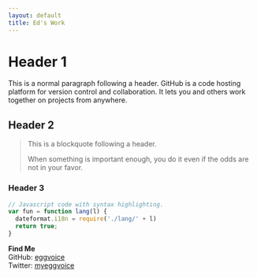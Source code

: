 ```yaml
---
layout: default
title: Ed's Work
---
```


# Header 1

This is a normal paragraph following a header. GitHub is a code hosting platform for version control and collaboration. It lets you and others work together on projects from anywhere.

## Header 2

> This is a blockquote following a header.
>
> When something is important enough, you do it even if the odds are not in your favor.

### Header 3

```js
// Javascript code with syntax highlighting.
var fun = function lang(l) {
  dateformat.i18n = require('./lang/' + l)
  return true;
}
```

**Find Me**\
GitHub: [eggvoice](https://github.com/eggvoice)\
Twitter: [myeggvoice](https://twitter.com/myeggvoice)
